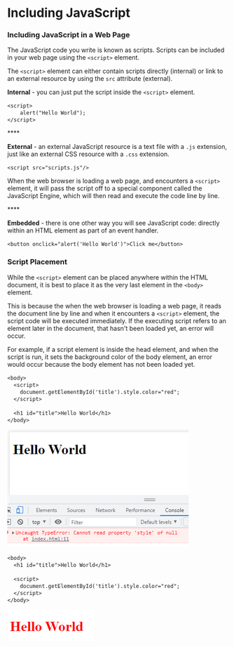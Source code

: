 # Including JavaScript

### Including JavaScript in a Web Page

The JavaScript code you write is known as scripts. Scripts can be included in your web page using the `<script>` element.

The `<script>` element can either contain scripts directly \(internal\) or link to an external resource by using the `src` attribute \(external\). 

**Internal** - you can just put the script inside the `<script>` element.

```markup
<script>
    alert("Hello World");
</script>
```

\*\*\*\*

**External** - an external JavaScript resource is a text file with a `.js` extension, just like an external CSS resource with a `.css` extension. 

```markup
<script src="scripts.js"/>
```

When the web browser is loading a web page, and encounters a `<script>` element, it will pass the script off to a special component called the JavaScript Engine, which will then read and execute the code line by line.

\*\*\*\*

**Embedded** - there is one other way you will see JavaScript code: directly within an HTML element as part of an event handler.

```markup
<button onclick="alert('Hello World')">Click me</button>
```

### 

### Script Placement

While the `<script>` element can be placed anywhere within the HTML document, it is best to place it as the very last element in the `<body>` element. 

This is because the when the web browser is loading a web page, it reads the document  line by line and when it encounters a `<script>` element, the script code will be executed immediately. If the executing script refers to an element later in the document, that hasn't been loaded yet, an error will occur.

For example, if a script element is inside the head element, and when the script is run, it sets the background color of the body element, an error would occur because the body element has not been loaded yet.

```markup
<body>
  <script>
    document.getElementById('title').style.color="red";
  </script>
  
  <h1 id="title">Hello World</h1>
</body>
```

![](../.gitbook/assets/image%20%2857%29.png)

```markup
<body>
  <h1 id="title">Hello World</h1>
  
  <script>
    document.getElementById('title').style.color="red";
  </script>
</body>
```

![](../.gitbook/assets/image%20%2852%29.png)


